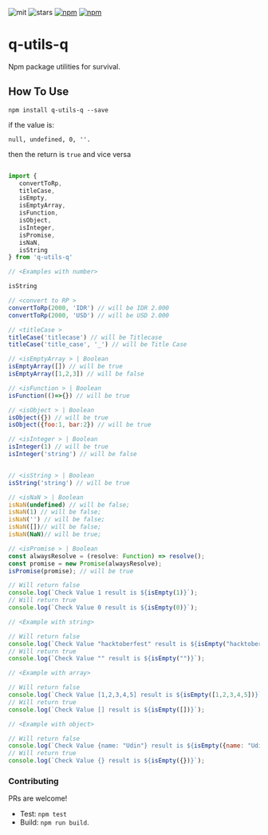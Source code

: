 ![mit](https://img.shields.io/npm/l/q-utils-q?style=plastic)
![stars](https://img.shields.io/github/stars/haryanapnx/q-utils-q?style=social)
[![npm](https://img.shields.io/npm/dm/q-utils-q)](https://www.npmjs.com/package/q-utils-q)
[![npm](https://img.shields.io/npm/v/q-utils-q)](https://www.npmjs.com/package/q-utils-q)



# q-utils-q 
Npm package utilities for survival.

## How To Use

``` npm install q-utils-q --save ```


if the value is: 
```
null, undefined, 0, ''. 
```
then the return is ```true``` and vice versa

```javascript 

import { 
   convertToRp,
   titleCase,
   isEmpty,
   isEmptyArray,
   isFunction,
   isObject,
   isInteger,
   isPromise,
   isNaN,
   isString 
} from 'q-utils-q'

// <Examples with number>

isString 

// <convert to RP >
convertToRp(2000, 'IDR') // will be IDR 2.000
convertToRp(2000, 'USD') // will be USD 2.000

// <titleCase >
titleCase('titlecase') // will be Titlecase
titleCase('title_case', '_') // will be Title Case

// <isEmptyArray > | Boolean
isEmptyArray([]) // will be true 
isEmptyArray([1,2,3]) // will be false

// <isFunction > | Boolean
isFunction(()=>{}) // will be true 

// <isObject > | Boolean
isObject({}) // will be true 
isObject({foo:1, bar:2}) // will be true 

// <isInteger > | Boolean
isInteger(1) // will be true 
isInteger('string') // will be false 


// <isString > | Boolean
isString('string') // will be true 

// <isNaN > | Boolean
isNaN(undefined) // will be false;
isNaN(1) // will be false;
isNaN('') // will be false;
isNaN([])// will be false;
isNaN(NaN)// will be true;

// <isPromise > | Boolean
const alwaysResolve = (resolve: Function) => resolve();
const promise = new Promise(alwaysResolve);
isPromise(promise); // will be true

// Will return false
console.log(`Check Value 1 result is ${isEmpty(1)}`);
// Will return true
console.log(`Check Value 0 result is ${isEmpty(0)}`);

// <Example with string>

// Will return false
console.log(`Check Value "hacktoberfest" result is ${isEmpty("hacktoberfest")}`);
// Will return true
console.log(`Check Value "" result is ${isEmpty("")}`);

// <Example with array>

// Will return false
console.log(`Check Value [1,2,3,4,5] result is ${isEmpty([1,2,3,4,5])}`);
// Will return true
console.log(`Check Value [] result is ${isEmpty([])}`);

// <Example with object>

// Will return false
console.log(`Check Value {name: "Udin"} result is ${isEmpty({name: "Udin"})}`);
// Will return true
console.log(`Check Value {} result is ${isEmpty({})}`);
```

### Contributing

PRs are welcome!

* Test: `npm test`
* Build: `npm run build`. 
